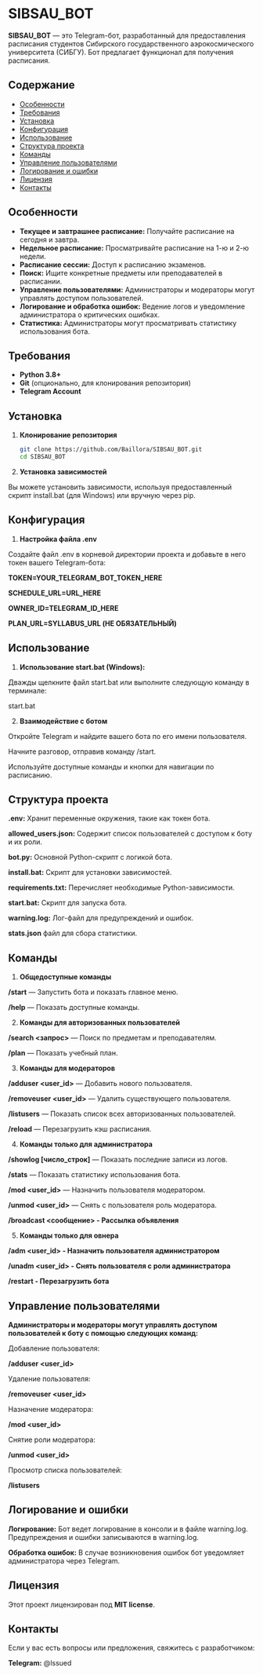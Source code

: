 # SIBSAU_BOT

**SIBSAU_BOT** — это Telegram-бот, разработанный для предоставления расписания студентов Сибирского государственного аэрокосмического университета (СИБГУ). Бот предлагает функционал для получения расписания.

## Содержание

- [Особенности](#особенности)
- [Требования](#требования)
- [Установка](#установка)
- [Конфигурация](#конфигурация)
- [Использование](#использование)
- [Структура проекта](#структура-проекта)
- [Команды](#команды)
- [Управление пользователями](#управление-пользователями)
- [Логирование и ошибки](#логирование-и-ошибки)
- [Лицензия](#лицензия)
- [Контакты](#контакты)

## Особенности

- **Текущее и завтрашнее расписание:** Получайте расписание на сегодня и завтра.
- **Недельное расписание:** Просматривайте расписание на 1-ю и 2-ю недели.
- **Расписание сессии:** Доступ к расписанию экзаменов.
- **Поиск:** Ищите конкретные предметы или преподавателей в расписании.
- **Управление пользователями:** Администраторы и модераторы могут управлять доступом пользователей.
- **Логирование и обработка ошибок:** Ведение логов и уведомление администратора о критических ошибках.
- **Статистика:** Администраторы могут просматривать статистику использования бота.

## Требования

- **Python 3.8+**
- **Git** (опционально, для клонирования репозитория)
- **Telegram Account**

## Установка

1. **Клонирование репозитория**

   ```bash
   git clone https://github.com/Baillora/SIBSAU_BOT.git
   cd SIBSAU_BOT

2. **Установка зависимостей**

Вы можете установить зависимости, используя предоставленный скрипт install.bat (для Windows) или вручную через pip.

## Конфигурация

1. **Настройка файла .env**

Создайте файл .env в корневой директории проекта и добавьте в него токен вашего Telegram-бота:

**TOKEN=YOUR_TELEGRAM_BOT_TOKEN_HERE**

**SCHEDULE_URL=URL_HERE**

**OWNER_ID=TELEGRAM_ID_HERE**

**PLAN_URL=SYLLABUS_URL (НЕ ОБЯЗАТЕЛЬНЫЙ)**

## Использование

1. **Использование start.bat (Windows):**

Дважды щелкните файл start.bat или выполните следующую команду в терминале:

start.bat

2. **Взаимодействие с ботом**

Откройте Telegram и найдите вашего бота по его имени пользователя.

Начните разговор, отправив команду /start.

Используйте доступные команды и кнопки для навигации по расписанию.

## Структура проекта

**.env:** Хранит переменные окружения, такие как токен бота.

**allowed_users.json:** Содержит список пользователей с доступом к боту и их роли.

**bot.py:** Основной Python-скрипт с логикой бота.

**install.bat:** Скрипт для установки зависимостей.

**requirements.txt:** Перечисляет необходимые Python-зависимости.

**start.bat:** Скрипт для запуска бота.

**warning.log:** Лог-файл для предупреждений и ошибок.

**stats.json** файл для сбора статистики.

## Команды

1. **Общедоступные команды**
   
**/start** — Запустить бота и показать главное меню.

**/help** — Показать доступные команды.

2. **Команды для авторизованных пользователей**
   
**/search <запрос>** — Поиск по предметам и преподавателям.

**/plan** — Показать учебный план.

3. **Команды для модераторов**
   
**/adduser <user_id>** — Добавить нового пользователя.

**/removeuser <user_id>** — Удалить существующего пользователя.

**/listusers** — Показать список всех авторизованных пользователей.

**/reload** — Перезагрузить кэш расписания.

4. **Команды только для администратора**

**/showlog [число_строк]** — Показать последние записи из логов.

**/stats** — Показать статистику использования бота.

**/mod <user_id>** — Назначить пользователя модератором.

**/unmod <user_id>** — Снять с пользователя роль модератора.

**/broadcast <сообщение> - Рассылка объявления**

5. **Команды только для овнера**

**/adm <user_id> - Назначить пользователя администратором**
  
**/unadm <user_id> - Снять пользователя с роли администратора**
  
**/restart - Перезагрузить бота**

## Управление пользователями

**Администраторы и модераторы могут управлять доступом пользователей к боту с помощью следующих команд:**

Добавление пользователя:

**/adduser <user_id>**

Удаление пользователя:

**/removeuser <user_id>**

Назначение модератора:

**/mod <user_id>**

Снятие роли модератора:

**/unmod <user_id>**

Просмотр списка пользователей:

**/listusers**

## Логирование и ошибки

**Логирование:** Бот ведет логирование в консоли и в файле warning.log. Предупреждения и ошибки записываются в warning.log.

**Обработка ошибок:** В случае возникновения ошибок бот уведомляет администратора через Telegram.

## Лицензия

Этот проект лицензирован под **MIT license**.

## Контакты

Если у вас есть вопросы или предложения, свяжитесь с разработчиком:

**Telegram:** @lssued
